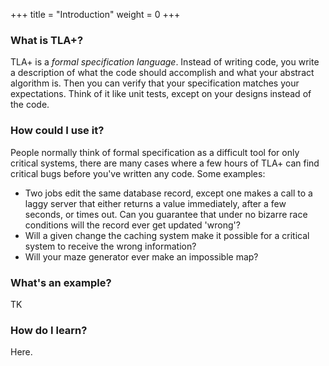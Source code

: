 +++
title = "Introduction"
weight = 0
+++

### What is TLA+?

TLA+ is a _formal specification language_. Instead of writing code, you write a description of what the code should accomplish and what your abstract algorithm is. Then you can verify that your specification matches your expectations. Think of it like unit tests, except on your designs instead of the code.

### How could I use it?

People normally think of formal specification as a difficult tool for only critical systems, there are many cases where a few hours of TLA+ can find critical bugs before you've written any code. Some examples:

* Two jobs edit the same database record, except one makes a call to a laggy server that either returns a value immediately, after a few seconds, or times out. Can you guarantee that under no bizarre race conditions will the record ever get updated 'wrong'?
* Will a given change the caching system make it possible for a critical system to receive the wrong information?
* Will your maze generator ever make an impossible map?

### What's an example?

TK 

### How do I learn?

Here.